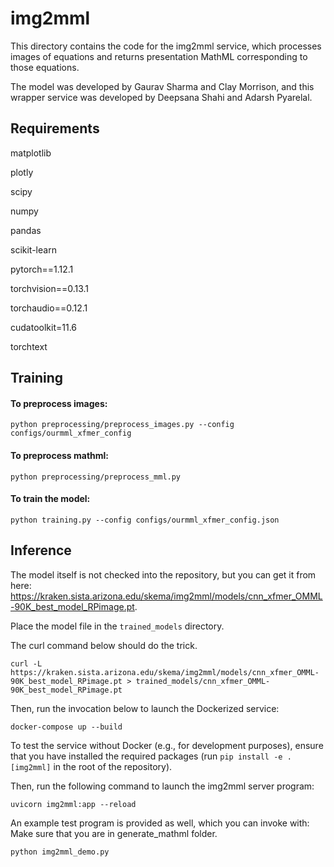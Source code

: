 # img2mml

This directory contains the code for the img2mml service, which processes images
of equations and returns presentation MathML corresponding to those equations.

The model was developed by Gaurav Sharma and Clay Morrison, and this wrapper
service was developed by Deepsana Shahi and Adarsh Pyarelal.

## Requirements

matplotlib

plotly

scipy

numpy

pandas

scikit-learn

pytorch==1.12.1

torchvision==0.13.1

torchaudio==0.12.1

cudatoolkit=11.6

torchtext



## Training

#### To preprocess images:   
```
python preprocessing/preprocess_images.py --config configs/ourmml_xfmer_config
```

#### To preprocess mathml:
```
python preprocessing/preprocess_mml.py
```

#### To train the model:
```
python training.py --config configs/ourmml_xfmer_config.json
```

## Inference

The model itself is not checked into the repository, but you can get it from
here:
https://kraken.sista.arizona.edu/skema/img2mml/models/cnn_xfmer_OMML-90K_best_model_RPimage.pt.

Place the model file in the `trained_models` directory.

The curl command below should do the trick.

```
curl -L https://kraken.sista.arizona.edu/skema/img2mml/models/cnn_xfmer_OMML-90K_best_model_RPimage.pt > trained_models/cnn_xfmer_OMML-90K_best_model_RPimage.pt
```

Then, run the invocation below to launch the Dockerized service:

```
docker-compose up --build
```

To test the service without Docker (e.g., for development purposes), ensure
that you have installed the required packages (run `pip install -e .[img2mml]`
in the root of the repository).

Then, run the following command to launch the img2mml server program:

```
uvicorn img2mml:app --reload
```

An example test program is provided as well, which you can invoke with:
Make sure that you are in generate_mathml folder.

```
python img2mml_demo.py
```
